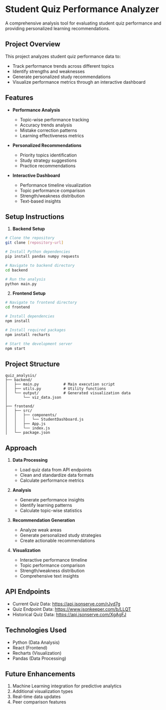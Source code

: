 # Student Quiz Performance Analyzer

A comprehensive analysis tool for evaluating student quiz performance and providing personalized learning recommendations.

## Project Overview

This project analyzes student quiz performance data to:
- Track performance trends across different topics
- Identify strengths and weaknesses
- Generate personalized study recommendations
- Visualize performance metrics through an interactive dashboard

## Features

- **Performance Analysis**
  - Topic-wise performance tracking
  - Accuracy trends analysis
  - Mistake correction patterns
  - Learning effectiveness metrics

- **Personalized Recommendations**
  - Priority topics identification
  - Study strategy suggestions
  - Practice recommendations

- **Interactive Dashboard**
  - Performance timeline visualization
  - Topic performance comparison
  - Strength/weakness distribution
  - Text-based insights

## Setup Instructions

1. **Backend Setup**
```bash
# Clone the repository
git clone [repository-url]

# Install Python dependencies
pip install pandas numpy requests

# Navigate to backend directory
cd backend

# Run the analysis
python main.py
```

2. **Frontend Setup**
```bash
# Navigate to frontend directory
cd frontend

# Install dependencies
npm install

# Install required packages
npm install recharts

# Start the development server
npm start
```

## Project Structure
```
quiz_analysis/
├── backend/
│   ├── main.py           # Main execution script
│   ├── utils.py          # Utility functions
│   └── output/           # Generated visualization data
│       └── viz_data.json
│
├── frontend/
│   ├── src/
│   │   ├── components/
│   │   │   └── StudentDashboard.js
│   │   ├── App.js
│   │   └── index.js
│   └── package.json
```

## Approach

1. **Data Processing**
   - Load quiz data from API endpoints
   - Clean and standardize data formats
   - Calculate performance metrics

2. **Analysis**
   - Generate performance insights
   - Identify learning patterns
   - Calculate topic-wise statistics

3. **Recommendation Generation**
   - Analyze weak areas
   - Generate personalized study strategies
   - Create actionable recommendations

4. **Visualization**
   - Interactive performance timeline
   - Topic performance comparison
   - Strength/weakness distribution
   - Comprehensive text insights

## API Endpoints
- Current Quiz Data: https://api.jsonserve.com/rJvd7g
- Quiz Endpoint Data: https://www.jsonkeeper.com/b/LLQT
- Historical Quiz Data: https://api.jsonserve.com/XgAgFJ

## Technologies Used
- Python (Data Analysis)
- React (Frontend)
- Recharts (Visualization)
- Pandas (Data Processing)

## Future Enhancements
1. Machine Learning integration for predictive analytics
2. Additional visualization types
3. Real-time data updates
4. Peer comparison features